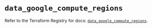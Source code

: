# `data_google_compute_regions`

Refer to the Terraform Registry for docs: [`data_google_compute_regions`](https://registry.terraform.io/providers/hashicorp/google/6.38.0/docs/data-sources/compute_regions).
